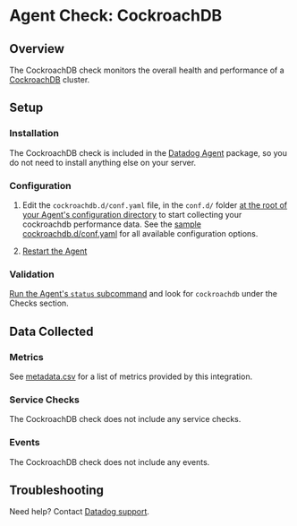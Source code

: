 # Agent Check: CockroachDB

## Overview

The CockroachDB check monitors the overall health and performance of a [CockroachDB][1] cluster.

## Setup

### Installation

The CockroachDB check is included in the [Datadog Agent][2] package, so you do not
need to install anything else on your server.

### Configuration

1. Edit the `cockroachdb.d/conf.yaml` file, in the `conf.d/` folder [at the root of your
   Agent's configuration directory][8] to start collecting your cockroachdb performance data.
   See the [sample cockroachdb.d/conf.yaml][3] for all available configuration options.

2. [Restart the Agent][4]

### Validation

[Run the Agent's `status` subcommand][5] and look for `cockroachdb` under the Checks section.

## Data Collected

### Metrics

See [metadata.csv][6] for a list of metrics provided by this integration.

### Service Checks

The CockroachDB check does not include any service checks.

### Events

The CockroachDB check does not include any events.

## Troubleshooting

Need help? Contact [Datadog support][7].

[1]: https://www.cockroachlabs.com/product/cockroachdb
[2]: https://app.datadoghq.com/account/settings#agent
[3]: https://github.com/DataDog/integrations-core/blob/master/cockroachdb/datadog_checks/cockroachdb/data/conf.yaml.example
[4]: https://docs.datadoghq.com/agent/faq/agent-commands/#start-stop-restart-the-agent
[5]: https://docs.datadoghq.com/agent/faq/agent-commands/#agent-status-and-information
[6]: https://github.com/DataDog/integrations-core/blob/master/cockroachdb/metadata.csv
[7]: https://docs.datadoghq.com/help
[8]: https://docs.datadoghq.com/agent/guide/agent-configuration-files/
